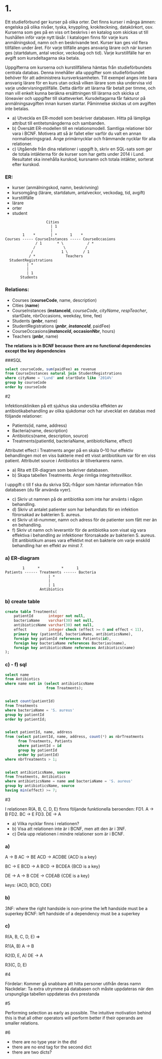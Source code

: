 # 1. 

Ett studieförbund ger kurser på olika orter. Det finns kurser i många ämnen: engelska på olika
nivåer, tyska, knyppling, krokiteckning, datakörkort, osv. Kurserna som ges på en viss ort beskrivs
i en katalog som skickas ut till hushållen inför varje nytt läsår. I katalogen finns för varje kurs
anmälningskod, namn och en beskrivande text. Kurser kan ges vid flera tillfällen under året. För
varje tillfälle anges ansvarig lärare och när kursen ges (startdatum, antal veckor, veckodag och tid).
Varje kurstillfälle har en avgift som kursdeltagarna ska betala.

Uppgifterna om kurserna och kurstillfällena hämtas från studieförbundets centrala databas.
Denna innehåller alla uppgifter som studieförbundet behöver för att administrera kursverksamheten.
Till exempel anges inte bara ansvarig lärare för en kurs utan också vilken lärare som ska undervisa
vid varje undervisningstillfälle. Detta därför att lärarna får betalt per timme, och man vill enkelt
kunna beräkna ersättningen till lärarna och skicka ut löneavier och uppgifter till skatteverket.
Kursdeltagarna får fakturor på anmälningsavgiften innan kursen startar. Påminnelse skickas ut
om avgiften inte betalas.
* a) Utveckla en ER-modell som beskriver databasen. Hitta på lämpliga attribut till entitetsmängderna och sambanden.
* b) Översätt ER-modellen till en relationsmodell. Samtliga relationer bör vara i BCNF. Motivera att så är fallet eller varför du valt en annan normaliseringsgrad. Ange primärnycklar och främmande nycklar för alla relationer.
* c) Utgående från dina relationer i uppgift b, skriv en SQL-sats som ger de totala intäkterna för de kurser som har getts under 2014 i Lund. Resultatet ska innehålla kurskod, kursnamn och totala intäkter, sorterat efter kurskod.

### ER:

* kurser (anmälningskod, namn, beskrivning)
* kursomgång (lärare, startdatum, antalveckor, veckodag, tid, avgift)
* kurstillfälle
* lärare
* orter
* student

```
                   Cities
                     | 1
                     |
        1    *       | *      1    *
Courses ----- CourseInstances ----- CourseOccasions
              / 1       * \           / *
             /             \         /
            /             1 \       / 1
           / *              Teachers
  StudentRegistrations
          | *
          |
          | 1
       Students
```

### Relations:
* Courses (**courseCode**, name, description)
* Cities (**name**)
* CourseInstances (**instanceId**, _courseCode_, _cityName_, _respTeacher_, startDate, nbrOccasions, weekday, time, fee)
* Students (**pnbr**, name)
* StudentRegistrations (**_pnbr_**, **_instanceId_**, paidFee)
* CourseOccasions(**_instanceId_, occasionNbr**, hours)
* Teachers (**pnbr**, name)

**The relations is in BCNF because there are no functional dependencies except the key dependencies**

###SQL

```sql
select courseCode, sum(paidFee) as revenue
from CourseInstances natural join StudentRegistrations
where cityName = 'Lund' and startDate like '2014%'
group by courseCode
order by courseCode
```

#2

Infektionskliniken på ett sjukhus ska undersöka effekten av antibiotikabehandling av olika sjukdomar och har utvecklat en databas med följande relationer:

* Patients(id, name, address)
* Bacteria(name, description)
* Antibiotics(name, description, source)
* Treatments(patientId, bacteriaName, antibioticName, effect)

Attributet effect i Treatments anger på en skala 0–10 hur effektiv behandlingen mot en viss bakterie med ett visst antibiotikum var för en viss patient. Attributet source i Antibiotics är tillverkarens namn.

* a) Rita ett ER-diagram som beskriver databasen.
* b) Skapa tabellen Treatments. Ange rimliga integritetsvillkor.

I uppgift c till f ska du skriva SQL-frågor som hämtar information från databasen (du får använda vyer).

* c) Skriv ut namnen på de antibiotika som inte har använts i någon behandling.
* d) Skriv ut antalet patienter som har behandlats för en infektion förorsakad av bakterien S. aureus.
* e) Skriv ut id-nummer, namn och adress för de patienter som fått mer än en behandling.
* f) Skriv ut namn och leverantör för de antibiotika som visat sig vara effektiva i behandling av infektioner förorsakade av bakterien S. aureus. Ett antibiotikum anses vara effektivt mot en bakterie om varje enskild behandling har en effekt av minst 7.

### a) ER-diagram
```
        1      *          *      1
Patients ------ Treatments ------ Bacteria
                    | *
                    |
                    | 1
                Antibiotics
```

### b) create table
```sql
create table Treatments(
	patientId       integer not null,
	bacteriaName    varchar(30) not null,
	antibioticsName varchar(30) not null,
	effect          integer check (effect >= 0 and effect < 11),
	primary key (patientId, bacteriaName, antibioticsName),
	foreign key patienId references Patients(id),
	foreign key bacteriaName references Bacterias(name),
	foreign key antibioticsName references Antibiotics(name)
);
```

### c) - f) sql
```sql
select name
from Antibiotics
where name not in (select antibioticsName
                   from Treatments);


select count(patientId)
from Treatments
where bacteriaName = 'S. aureus'
group by patientId
order by patientId;


select patientId, name, address
from (select patientId, name, address, count(*) as nbrTreatments
      from Treatments, Patients
      where patientId = id
      group by patientId
      order by patientId)
where nbrTreatments > 1;


select antibioticsName, source
from Treatments, Antibiotics
where antibioticsName = name and bacteriaName = 'S. aureus'
group by antibioticsName, source
having min(effect) >= 7;
```

#3

I relationen R(A, B, C, D, E) finns följande funktionella beroenden:
FD1. A → B
FD2. BC → E
FD3. DE → A
* a) Vilka nycklar finns i relationen?
* b) Visa att relationen inte är i BCNF, men att den är i 3NF.
* c) Dela upp relationen i mindre relationer som är i BCNF.

### a)

A -> B
AC -> BE
ACD -> ACDBE
{ACD is a key}

BC -> E
BCD -> A
BCD -> BCDEA
{BCD is a key}

DE -> A -> B
CDE -> CDEAB
{CDE is a key}

keys: {ACD, BCD, CDE}

### b)
3NF: where the right handside is non-prime the left handside must be a superkey
BCNF: left handside of a dependency must be a superkey


### c)
R(A, B, C, D, E) =>

R1(A, B) A -> B

R2(D, E, A) DE -> A

R3(C, D, E)


#4

Fördelar: Kommer gå snabbare att hitta personer utifrån deras namn
Nackdelar: Ta extra utrymme på databasen och måste uppdateras när den urspungliga tabellen uppdateras dvs prestanda

#5

Performing selection as early as possible. The intuitive motivation
behind this is that all other operators will perform better if their operands
are smaller relations.

#6

* there are no type year in the dtd
* there are no end tag for the second dict
* there are two dicts?